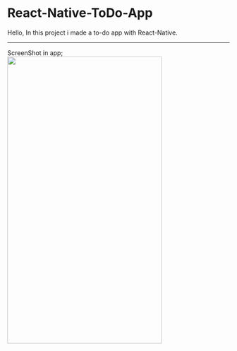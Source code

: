 # React-Native-ToDo-App
Hello, In this project i made a to-do app with React-Native.
<hr>

ScreenShot in app;
<br>
<img src="https://user-images.githubusercontent.com/99321522/215694224-bc2c2c49-b469-4656-a5e0-901a9f93a789.png" width="350" height="650" />

